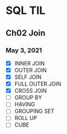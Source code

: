 # SQL TIL

## Ch02 Join
### May 3, 2021
- [X] INNER JOIN
- [X] OUTER JOIN
- [X] SELF JOIN
- [X] FULL OUTER JOIN
- [X] CROSS JOIN
- [ ] GROUP BY
- [ ] HAVING
- [ ] GROUPING SET
- [ ] ROLL UP
- [ ] CUBE
